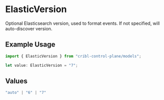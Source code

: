 # ElasticVersion

Optional Elasticsearch version, used to format events. If not specified, will auto-discover version.

## Example Usage

```typescript
import { ElasticVersion } from "cribl-control-plane/models";

let value: ElasticVersion = "7";
```

## Values

```typescript
"auto" | "6" | "7"
```